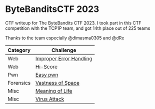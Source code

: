 # ByteBanditsCTF 2023
CTF writeup for The ByteBandits CTF 2023. I took part in this CTF competition with the TCP1P team, and got 14th place out of 225 teams

Thanks to the team especially @dimasma0305 and @dRe

| Category | Challenge |
| --- | --- |
| Web | [Improper Error Handling](/ByteBanditsCTF%202023/Improper%20Error%20Handling/)
| Web | [Hi-Score](/ByteBanditsCTF%202023/Hi-Score/)
| Pwn | [Easy pwn](/ByteBanditsCTF%202023/Easy%20pwn/)
| Forensics | [Vastness of Space](/ByteBanditsCTF%202023/Vastness%20of%20Space/)
| Misc | [Meaning of Life](/ByteBanditsCTF%202023/Meaning%20of%20Life/)
| Misc | [Virus Attack](/ByteBanditsCTF%202023/Virus%20Attack/)
